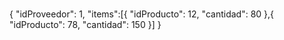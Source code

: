 #
##
###
{
"idProveedor": 1,
"items":[{
"idProducto": 12,
"cantidad": 80
},{
"idProducto": 78,
"cantidad": 150
}]
}
